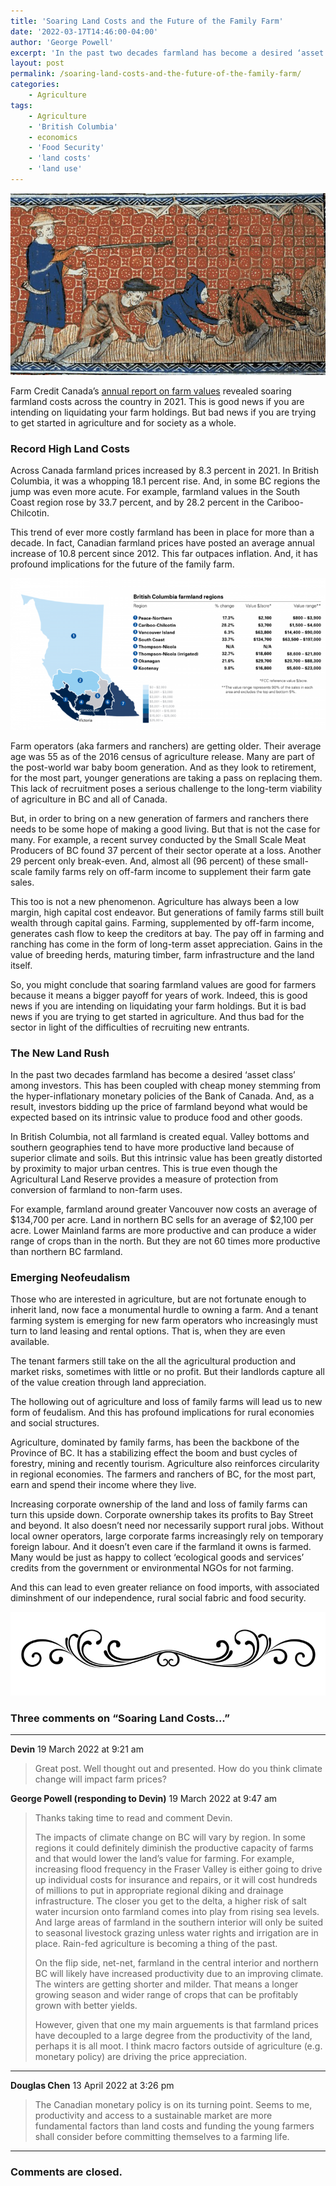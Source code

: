 ```yaml
---
title: 'Soaring Land Costs and the Future of the Family Farm'
date: '2022-03-17T14:46:00-04:00'
author: 'George Powell'
excerpt: 'In the past two decades farmland has become a desired ‘asset class’ among investors. This has been coupled with cheap money stemming from the hyper-inflationary monetary policies of the Bank of Canada. And, as a result, investors bidding up the price of farmland beyond what would be expected based on its intrinsic value to produce food and other goods.'
layout: post
permalink: /soaring-land-costs-and-the-future-of-the-family-farm/
categories:
    - Agriculture
tags:
    - Agriculture
    - 'British Columbia'
    - economics
    - 'Food Security'
    - 'land costs'
    - 'land use'
---
```

![Neofeudalism](/assets/images/Reeve_and_Serfs-768x443.jpg)

Farm Credit Canada’s [annual report on farm values](https://www.fcc-fac.ca/en/knowledge/economics/farmland-values-report.html) revealed soaring farmland costs across the country in 2021. This is good news if you are intending on liquidating your farm holdings. But bad news if you are trying to get started in agriculture and for society as a whole.

### Record High Land Costs

Across Canada farmland prices increased by 8.3 percent in 2021. In British Columbia, it was a whopping 18.1 percent rise. And, in some BC regions the jump was even more acute. For example, farmland values in the South Coast region rose by 33.7 percent, and by 28.2 percent in the Cariboo-Chilcotin.

This trend of ever more costly farmland has been in place for more than a decade. In fact, Canadian farmland prices have posted an average annual increase of 10.8 percent since 2012. This far outpaces inflation. And, it has profound implications for the future of the family farm.

![Farm Credit Canada Farmland Values Report 2021](/assets/images/FCCimage-768x370.png)

Farm operators (aka farmers and ranchers) are getting older. Their average age was 55 as of the 2016 census of agriculture release. Many are part of the post-world war baby boom generation. And as they look to retirement, for the most part, younger generations are taking a pass on replacing them. This lack of recruitment poses a serious challenge to the long-term viability of agriculture in BC and all of Canada.

But, in order to bring on a new generation of farmers and ranchers there needs to be some hope of making a good living. But that is not the case for many. For example, a recent survey conducted by the Small Scale Meat Producers of BC found 37 percent of their sector operate at a loss. Another 29 percent only break-even. And, almost all (96 percent) of these small-scale family farms rely on off-farm income to supplement their farm gate sales.

This too is not a new phenomenon. Agriculture has always been a low margin, high capital cost endeavor. But generations of family farms still built wealth through capital gains. Farming, supplemented by off-farm income, generates cash flow to keep the creditors at bay. The pay off in farming and ranching has come in the form of long-term asset appreciation. Gains in the value of breeding herds, maturing timber, farm infrastructure and the land itself.

So, you might conclude that soaring farmland values are good for farmers because it means a bigger payoff for years of work. Indeed, this is good news if you are intending on liquidating your farm holdings. But it is bad news if you are trying to get started in agriculture. And thus bad for the sector in light of the difficulties of recruiting new entrants.

### The New Land Rush

In the past two decades farmland has become a desired ‘asset class’ among investors. This has been coupled with cheap money stemming from the hyper-inflationary monetary policies of the Bank of Canada. And, as a result, investors bidding up the price of farmland beyond what would be expected based on its intrinsic value to produce food and other goods.

In British Columbia, not all farmland is created equal. Valley bottoms and southern geographies tend to have more productive land because of superior climate and soils. But this intrinsic value has been greatly distorted by proximity to major urban centres. This is true even though the Agricultural Land Reserve provides a measure of protection from conversion of farmland to non-farm uses.

For example, farmland around greater Vancouver now costs an average of $134,700 per acre. Land in northern BC sells for an average of $2,100 per acre. Lower Mainland farms are more productive and can produce a wider range of crops than in the north. But they are not 60 times more productive than northern BC farmland.

### Emerging Neofeudalism

Those who are interested in agriculture, but are not fortunate enough to inherit land, now face a monumental hurdle to owning a farm. And a tenant farming system is emerging for new farm operators who increasingly must turn to land leasing and rental options. That is, when they are even available.

The tenant farmers still take on the all the agricultural production and market risks, sometimes with little or no profit. But their landlords capture all of the value creation through land appreciation.

The hollowing out of agriculture and loss of family farms will lead us to new form of feudalism. And this has profound implications for rural economies and social structures.

Agriculture, dominated by family farms, has been the backbone of the Province of BC. It has a stabilizing effect the boom and bust cycles of forestry, mining and recently tourism. Agriculture also reinforces circularity in regional economies. The farmers and ranchers of BC, for the most part, earn and spend their income where they live.

Increasing corporate ownership of the land and loss of family farms can turn this upside down. Corporate ownership takes its profits to Bay Street and beyond. It also doesn’t need nor necessarily support rural jobs. Without local owner operators, large corporate farms increasingly rely on temporary foreign labour. And it doesn’t even care if the farmland it owns is farmed. Many would be just as happy to collect ‘ecological goods and services’ credits from the government or environmental NGOs for not farming.

And this can lead to even greater reliance on food imports, with associated diminshment of our independence, rural social fabric and food security.

![comments](/assets/images/scroll.png)

### Three comments on “Soaring Land Costs...”

***

**Devin** 19 March 2022 at 9:21 am

> Great post. Well thought out and presented. How do you think climate change will impact farm prices?

**George Powell (responding to Devin)** 19 March 2022 at 9:47 am

> Thanks taking time to read and comment Devin.
>
>The impacts of climate change on BC will vary by region. In some regions it could definitely diminish the productive capacity of farms and that would lower the land’s value for farming. For example, increasing flood frequency in the Fraser Valley is either going to drive up individual costs for insurance and repairs, or it will cost hundreds of millions to put in appropriate regional diking and drainage infrastructure. The closer you get to the delta, a higher risk of salt water incursion onto farmland comes into play from rising sea levels. And large areas of farmland in the southern interior will only be suited to seasonal livestock grazing unless water rights and irrigation are in place. Rain-fed agriculture is becoming a thing of the past.
>
>On the flip side, net-net, farmland in the central interior and northern BC will likely have increased productivity due to an improving climate. The winters are getting shorter and milder. That means a longer growing season and wider range of crops that can be profitably grown with better yields.
>
>However, given that one my main arguements is that farmland prices have decoupled to a large degree from the productivity of the land, perhaps it is all moot. I think macro factors outside of agriculture (e.g. monetary policy) are driving the price appreciation.

***

**Douglas Chen** 13 April 2022 at 3:26 pm

> The Canadian monetary policy is on its turning point. Seems to me, productivity and access to a sustainable market are more fundamental factors than land costs and funding the young farmers shall consider before committing themselves to a farming life.

***

### Comments are closed.

